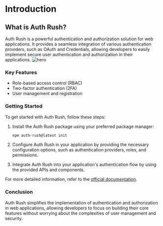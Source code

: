 # Introduction

## What is Auth Rush?


Auth Rush is a powerful authentication and authorization solution for web applications. It provides a seamless integration of various authentication providers, such as OAuth and Credentials, allowing developers to easily implement secure user authentication and authorization in their applications.
![hero](apps/docs/public/assets/icons/ojm.jpg)
### Key Features

- Role-based access control (RBAC)
- Two-factor authentication (2FA)
- User management and registration

### Getting Started

To get started with Auth Rush, follow these steps:

1. Install the Auth Rush package using your preferred package manager:

   ```bash
   npm auth-rush@latest init
   ```

2. Configure Auth Rush in your application by providing the necessary configuration options, such as authentication providers, roles, and permissions.

3. Integrate Auth Rush into your application's authentication flow by using the provided APIs and components.

For more detailed information, refer to the [official documentation](https://authrush.com).

### Conclusion

Auth Rush simplifies the implementation of authentication and authorization in web applications, allowing developers to focus on building their core features without worrying about the complexities of user management and security.
